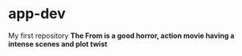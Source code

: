 # app-dev
My first repository
**The From is a good horror, action movie having a intense scenes and plot twist**
